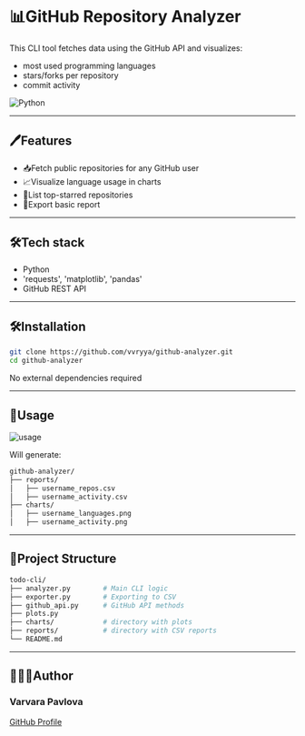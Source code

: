 # 📊GitHub Repository Analyzer

This CLI tool fetches data using the GitHub API and visualizes:
- most used programming languages
- stars/forks per repository
- commit activity

![Python](https://img.shields.io/badge/Python-3.9+-blue?logo=python)

---

## 🖊️Features

- 📥Fetch public repositories for any GitHub user
- 📈Visualize language usage in charts
- 🌟List top-starred repositories
- 📝Export basic report

---

## 🛠️Tech stack

- Python
- 'requests', 'matplotlib', 'pandas'
- GitHub REST API

---

## 🛠️Installation

```bash
git clone https://github.com/vvryya/github-analyzer.git
cd github-analyzer
```

No external dependencies required

---

## 👀Usage

![usage](https://media0.giphy.com/media/v1.Y2lkPTc5MGI3NjExd3hwejU1amxja29sNjl0ajFvdGwyaXMxcW85b2Vka3lkYjExajN2biZlcD12MV9pbnRlcm5hbF9naWZfYnlfaWQmY3Q9Zw/OrGombmLdJ4QH6FGUE/giphy.gif)

Will generate:

```bash
github-analyzer/
├── reports/
│   ├── username_repos.csv
│   ├── username_activity.csv
├── charts/
│   ├── username_languages.png
│   ├── username_activity.png
```

---

## 📂Project Structure

```bash
todo-cli/
├── analyzer.py        # Main CLI logic
├── exporter.py        # Exporting to CSV
├── github_api.py      # GitHub API methods
├── plots.py
├── charts/            # directory with plots
├── reports/           # directory with CSV reports
└── README.md
```

--- 

## 👩🏼‍💻Author

### Varvara Pavlova

[GitHub Profile](https://github.com/vvryya)
